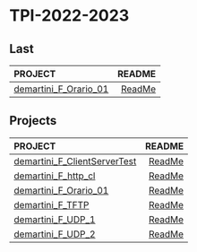 # TPI-2022-2023

## Last

| PROJECT | README |
| :--- | ---: |
| [demartini_F_Orario_01](https://github.com/deMartiniFrancesco/TPI-2022-2023/tree/master/src/demartini_F_Orario_01/bin) | [ReadMe](https://github.com/deMartiniFrancesco/TPI-2022-2023/tree/master/src/demartini_F_Orario_01/doc/README.md) |

## Projects

| PROJECT | README |
| :--- | ---: |
| [demartini_F_ClientServerTest](https://github.com/deMartiniFrancesco/TPI-2022-2023/tree/master/src/demartini_F_ClientServerTest/bin) | [ReadMe](https://github.com/deMartiniFrancesco/TPI-2022-2023/tree/master/src/demartini_F_ClientServerTest/doc/README.md) |
| [demartini_F_http_cl](https://github.com/deMartiniFrancesco/TPI-2022-2023/tree/master/src/demartini_F_http_cl/bin) | [ReadMe](https://github.com/deMartiniFrancesco/TPI-2022-2023/tree/master/src/demartini_F_http_cl/doc/README.md) |
| [demartini_F_Orario_01](https://github.com/deMartiniFrancesco/TPI-2022-2023/tree/master/src/demartini_F_Orario_01/bin) | [ReadMe](https://github.com/deMartiniFrancesco/TPI-2022-2023/tree/master/src/demartini_F_Orario_01/doc/README.md) |
| [demartini_F_TFTP](https://github.com/deMartiniFrancesco/TPI-2022-2023/tree/master/src/demartini_F_TFTP/bin) | [ReadMe](https://github.com/deMartiniFrancesco/TPI-2022-2023/tree/master/src/demartini_F_TFTP/doc/README.md) |
| [demartini_F_UDP_1](https://github.com/deMartiniFrancesco/TPI-2022-2023/tree/master/src/demartini_F_UDP_1/bin) | [ReadMe](https://github.com/deMartiniFrancesco/TPI-2022-2023/tree/master/src/demartini_F_UDP_1/doc/README.md) |
| [demartini_F_UDP_2](https://github.com/deMartiniFrancesco/TPI-2022-2023/tree/master/src/demartini_F_UDP_2/bin) | [ReadMe](https://github.com/deMartiniFrancesco/TPI-2022-2023/tree/master/src/demartini_F_UDP_2/doc/README.md) |
